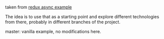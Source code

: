 taken from [redux async example](https://github.com/reactjs/redux/tree/no-babel-hmre/examples/async)

The idea is to use that as a starting point and explore different technologies from there, probably in different branches of the project.

master: vanilla example, no modifications here.
